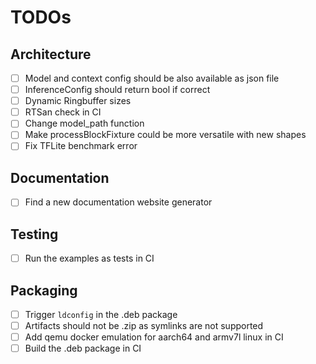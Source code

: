 # TODOs

## Architecture

- [ ] Model and context config should be also available as json file
- [ ] InferenceConfig should return bool if correct
- [ ] Dynamic Ringbuffer sizes
- [ ] RTSan check in CI
- [ ] Change model_path function
- [ ] Make processBlockFixture could be more versatile with new shapes
- [ ] Fix TFLite benchmark error

## Documentation

- [ ] Find a new documentation website generator

## Testing

- [ ] Run the examples as tests in CI

## Packaging

- [ ] Trigger `ldconfig` in the .deb package
- [ ] Artifacts should not be .zip as symlinks are not supported
- [ ] Add qemu docker emulation for aarch64 and armv7l linux in CI
- [ ] Build the .deb package in CI